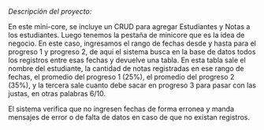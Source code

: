 *Descripción del proyecto:*

En este mini-core, se incluye un CRUD para agregar Estudiantes y Notas a los estudiantes. Luego tenemos la pestaña de minicore que es la idea de negocio.
En este caso, ingresamos el rango de fechas desde y hasta para el progreso 1 y progreso 2, de aqui el sistema busca en la base de datos todos los registros
entre esas fechas y devuelve una tabla. En esta tabla sale el nombre del estudiante, la cantidad de notas registradas en ese rango de fechas, el promedio del
progreso 1 (25%), el promedio del progreso 2 (35%), y la tercera sale cuanto debe sacar en progreso 3 para pasar con las justas, en otras palabras 6/10.

El sistema verifica que no ingresen fechas de forma erronea y manda mensajes de error o de falta de datos en caso de que no existan registros.
